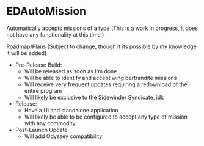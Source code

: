 # EDAutoMission
Automatically accepts missions of a type
(This is a work in progress, it does not have any functionality at this time.)

Roadmap/Plans
(Subject to change, though if its possible by my knowledge it will be added)

- Pre-Release Build:
  - Will be released as soon as I'm done
  - Will be able to identify and accept wing bertrandite missions
  - Will receive very frequent updates requiring a redownload of the entire program
  - Will likely be exclusive to the Sidewinder Syndicate, idk
- Release:
  - Have a UI and standalone application
  - Will likely be able to be configured to accept any type of mission with any commodity
- Post-Launch Update
  - Will add Odyssey compatibility
